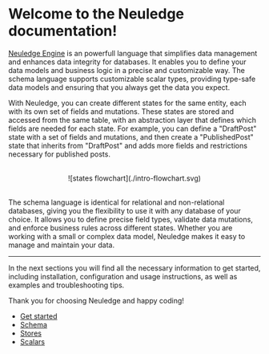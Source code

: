 # Welcome to the Neuledge documentation!

[Neuledge Engine](https://github.com/neuledge/engine-js) is an powerfull language that simplifies data management and enhances data integrity for databases. It enables you to define your data models and business logic in a precise and customizable way. The schema language supports customizable scalar types, providing type-safe data models and ensuring that you always get the data you expect.

With Neuledge, you can create different states for the same entity, each with its own set of fields and mutations. These states are stored and accessed from the same table, with an abstraction layer that defines which fields are needed for each state. For example, you can define a "DraftPost" state with a set of fields and mutations, and then create a "PublishedPost" state that inherits from "DraftPost" and adds more fields and restrictions necessary for published posts.

<br />

<center>![states flowchart](./intro-flowchart.svg)</center>

<br />

The schema language is identical for relational and non-relational databases, giving you the flexibility to use it with any database of your choice. It allows you to define precise field types, validate data mutations, and enforce business rules across different states. Whether you are working with a small or complex data model, Neuledge makes it easy to manage and maintain your data.

---

In the next sections you will find all the necessary information to get started, including installation, configuration and usage instructions, as well as examples and troubleshooting tips.

Thank you for choosing Neuledge and happy coding!

- [Get started](./get-started)
- [Schema](./schema)
- [Stores](./stores)
- [Scalars](./scalars)
